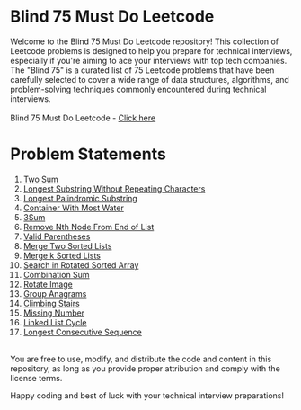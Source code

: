 # Blind 75 Must Do Leetcode

Welcome to the Blind 75 Must Do Leetcode repository! This collection of Leetcode problems is designed to help you prepare for technical interviews, especially if you're aiming to ace your interviews with top tech companies. The "Blind 75" is a curated list of 75 Leetcode problems that have been carefully selected to cover a wide range of data structures, algorithms, and problem-solving techniques commonly encountered during technical interviews.<br><br>
Blind 75 Must Do Leetcode - [Click here](https://leetcode.com/list/xi4ci4ig/)

# Problem Statements
1. [Two Sum](https://leetcode.com/problems/two-sum/?envType=list&envId=poxu4l93)<br>
2. [Longest Substring Without Repeating Characters](https://leetcode.com/problems/longest-substring-without-repeating-characters/?envType=list&envId=xi4ci4ig)<br>
3. [Longest Palindromic Substring](https://leetcode.com/problems/longest-palindromic-substring/?envType=list&envId=xi4ci4ig)<br>
4. [Container With Most Water](https://leetcode.com/problems/container-with-most-water/?envType=list&envId=poxu4l93)<br>
5. [3Sum](https://leetcode.com/problems/3sum/?envType=list&envId=xi4ci4ig)<br>
6. [Remove Nth Node From End of List](https://leetcode.com/problems/remove-nth-node-from-end-of-list/?envType=list&envId=xi4ci4ig)<br>
7. [Valid Parentheses](https://leetcode.com/problems/valid-parentheses/?envType=list&envId=xi4ci4ig)<br>
8. [Merge Two Sorted Lists](https://leetcode.com/problems/merge-two-sorted-lists/?envType=list&envId=xi4ci4ig)<br>
9. [Merge k Sorted Lists](https://leetcode.com/problems/merge-k-sorted-lists/?envType=list&envId=xi4ci4ig)<br>
10. [Search in Rotated Sorted Array](https://leetcode.com/problems/search-in-rotated-sorted-array/?envType=list&envId=xi4ci4ig)<br>
11. [Combination Sum](https://leetcode.com/problems/combination-sum/?envType=list&envId=xi4ci4ig)<br>
12. [Rotate Image](https://leetcode.com/problems/rotate-image/?envType=list&envId=xi4ci4ig)<br>
13. [Group Anagrams](https://leetcode.com/problems/group-anagrams/?envType=list&envId=xi4ci4ig)<br>
14. [Climbing Stairs](https://leetcode.com/problems/climbing-stairs/description/?envType=problem-list-v2&envId=poxu4l93)<br>
15. [Missing Number](https://leetcode.com/problems/missing-number?envType=problem-list-v2&envId=xi4ci4ig)<br>
16. [Linked List Cycle](https://leetcode.com/problems/linked-list-cycle/description/?envType=problem-list-v2&envId=xi4ci4ig)<br>
17. [Longest Consecutive Sequence](https://leetcode.com/problems/longest-consecutive-sequence?envType=problem-list-v2&envId=xi4ci4ig)<br><br>




You are free to use, modify, and distribute the code and content in this repository, as long as you provide proper attribution and comply with the license terms.

Happy coding and best of luck with your technical interview preparations!